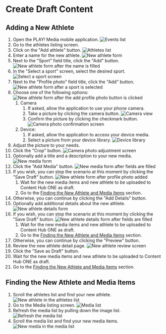 # Create Draft Content

## Adding a New Athlete

1. Open the PLAY! Media mobile application.
![Events list](./media/draft-content-1.png)
1. Go to the athletes listing screen.
1. Click on the "Add athlete" button.
![Athletes list](./media/draft-content-2.png)
1. Enter a name for the new athlete.
![New athlete form](./media/draft-content-3.png)
1. Next to the "Sport" field title, click the "Add" button.
![New athlete form after the name is filled](./media/draft-content-4.png)
1. In the "Select a sport" screen, select the desired sport.
![Select a sport screen](./media/draft-content-5.png)
1. Next to the "Profile photo" field title, click the "Add" button.
![New athlete form after a sport is selected](./media/draft-content-6.png)
1. Choose one of the following options:
![New athlete form after the add profile photo button is clicked](./media/draft-content-7.png)
    1. Camera
        1. If asked, allow the application to use your phone camera.
        1. Take a picture by clicking the camera button.
        ![Camera view](./media/draft-content-8.png)
        1. Confirm the picture by clicking the checkmark button.
        ![Camera photo confirmation screen](./media/draft-content-9.png)
    1. Device:
        1. If asked, allow the application to access your device media.
        1. Select a picture from your device library.
        ![Device library](./media/draft-content-21.png)
1. Adjust the picture to your needs.
1. Click the "Crop" button.
![Camera photo adjustment screen](./media/draft-content-10.png)
1. Optionally add a title and a description to your new media.
![New media form](./media/draft-content-11.png)
1. Click the "Add Media" button.
![New media form after fields are filled](./media/draft-content-12.png)
1. If you wish, you can stop the scenario at this moment by clicking the "Save Draft" button.
![New athlete form after profile photo added](./media/draft-content-13.png)
    1. Wait for the new media items and new athlete to be uploaded to Content Hub ONE as draft.
    1. Go to the [Finding the New Athlete and Media Items](#finding-the-new-athlete-and-media-items) section.
1. Otherwise, you can continue by clicking the "Add Details" button.
1. Optionally add additional details about the new athlete.
![New athlete details form](./media/draft-content-14.png)
1. If you wish, you can stop the scenario at this moment by clicking the "Save Draft" button.
![New athlete details form after fields are filled](./media/draft-content-15.png)
    1. Wait for the new media items and new athlete to be uploaded to Content Hub ONE as draft.
    1. Go to the [Finding the New Athlete and Media Items](#finding-the-new-athlete-and-media-items) section.
1. Otherwise, you can continue by clicking the "Preview" button.
1. Review the new athlete detail page.
![New athlete review screen](./media/draft-content-16.png)
1. Click the "Save as Draft" button.
1. Wait for the new media items and new athlete to be uploaded to Content Hub ONE as draft.
1. Go to the [Finding the New Athlete and Media Items](#finding-the-new-athlete-and-media-items) section.

## Finding the New Athlete and Media Items

1. Scroll the athletes list and find your new athlete.
![New athlete in the athletes list](./media/draft-content-17.png)
1. Go to the Media listing screen.
![Media list](./media/draft-content-20.png)
1. Refresh the media list by pulling down the image list.
![Refresh the media list](./media/draft-content-18.png)
1. Scroll the media list and find your new media items.
![New media in the media list](./media/draft-content-19.png)
